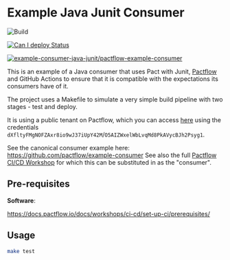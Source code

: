 # Example Java Junit Consumer

![Build](https://github.com/pactflow/example-consumer-java-junit/workflows/Build/badge.svg)

[![Can I deploy Status](https://testdemo.pactflow.io/pacticipants/example-consumer-java-junit/branches/master/latest-version/can-i-deploy/to-environment/production/badge)](https://testdemo.pactflow.io/pacticipants/example-consumer-java-junit/branches/master/latest-version/can-i-deploy/to-environment/production/badge)

[![example-consumer-java-junit/pactflow-example-consumer](https://testdemo.pactflow.io/pacts/provider/example-provider-springboot/consumer/example-consumer-java-junit/latest/master/badge.svg)](https://testdemo.pactflow.io/pacts/provider/example-provider-springboot/consumer/example-consumer-java-junit/latest/master)

This is an example of a Java consumer that uses Pact with Junit, [Pactflow](https://pactflow.io) and GitHub Actions to ensure that it is compatible with the expectations its consumers have of it.

The project uses a Makefile to simulate a very simple build pipeline with two stages - test and deploy.

It is using a public tenant on Pactflow, which you can access [here](https://testdemo.pactflow.io) using the credentials `dXfltyFMgNOFZAxr8io9wJ37iUpY42M`/`O5AIZWxelWbLvqMd8PkAVycBJh2Psyg1`.

See the canonical consumer example here: https://github.com/pactflow/example-consumer
See also the full [Pactflow CI/CD Workshop](https://docs.pactflow.io/docs/workshops/ci-cd) for which this can be substituted in as the "consumer".

## Pre-requisites

**Software**:

https://docs.pactflow.io/docs/workshops/ci-cd/set-up-ci/prerequisites/

## Usage

```sh
make test
```
